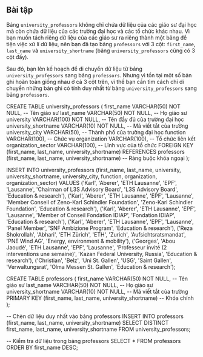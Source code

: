 ## Bài tập
Bảng `university_professors` không chỉ chứa dữ liệu của các giáo sư đại học mà còn chứa dữ liệu của các trường đại học và các tổ chức khác nhau. Vì bạn muốn tách riêng dữ liệu của các giáo sư ra riêng thành một bảng để tiện việc xử lí dữ liệu, nên bạn đã tạo bảng `professors` với 3 cột: `first_name`, `last_name` và `university_shortname` (bảng `university_professors` cũng có 3 cột đấy).

Sau đó, bạn lên kế hoạch để di chuyển dữ liệu từ bảng `university_professors` sang bảng `professors`. Nhưng vì tồn tại một số bản ghi hoàn toàn giống nhau ở cả 3 cột trên, vì thế bạn cần tìm cách chỉ di chuyển những bản ghi có tính duy nhất từ bảng `university_professors` sang bảng `professors`.

CREATE TABLE university_professors (
    first_name VARCHAR(50) NOT NULL, -- Tên giáo sư
    last_name VARCHAR(50) NOT NULL,  -- Họ giáo sư
    university VARCHAR(100) NOT NULL, -- Tên đầy đủ của trường đại học
    university_shortname VARCHAR(10) NOT NULL, -- Mã viết tắt của trường
    university_city VARCHAR(50), -- Thành phố của trường đại học
    function VARCHAR(100), -- Chức vụ
    organization VARCHAR(100), -- Tổ chức liên kết
    organization_sector VARCHAR(100), -- Lĩnh vực của tổ chức
    FOREIGN KEY (first_name, last_name, university_shortname) 
        REFERENCES professors (first_name, last_name, university_shortname) -- Ràng buộc khóa ngoại
);

INSERT INTO university_professors (first_name, last_name, university, university_shortname, university_city, function, organization, organization_sector)
VALUES
    ('Karl', 'Aberer', 'ETH Lausanne', 'EPF', 'Lausanne', 'Chairman of L3S Advisory Board', 'L3S Advisory Board', 'Education & research'),
    ('Karl', 'Aberer', 'ETH Lausanne', 'EPF', 'Lausanne', 'Member Conseil of Zeno-Karl Schindler Foundation', 'Zeno-Karl Schindler Foundation', 'Education & research'),
    ('Karl', 'Aberer', 'ETH Lausanne', 'EPF', 'Lausanne', 'Member of Conseil Fondation IDIAP', 'Fondation IDIAP', 'Education & research'),
    ('Karl', 'Aberer', 'ETH Lausanne', 'EPF', 'Lausanne', 'Panel Member', 'SNF Ambizione Program', 'Education & research'),
    ('Reza Shokrollah', 'Abhari', 'ETH Zürich', 'ETH', 'Zurich', 'Aufsichtsratsmandat', 'PNE Wind AG', 'Energy, environment & mobility'),
    ('Georges', 'Abou Jaoudé', 'ETH Lausanne', 'EPF', 'Lausanne', 'Professeur invité (2 interventions une semaine)', 'Kazan Federal University, Russia', 'Education & research'),
    ('Christian', 'Belz', 'Uni St. Gallen', 'USG', 'Saint Gallen', 'Verwaltungsrat', 'Olma Messen St. Gallen', 'Education & research');

CREATE TABLE professors (
    first_name VARCHAR(50) NOT NULL, -- Tên giáo sư
    last_name VARCHAR(50) NOT NULL,  -- Họ giáo sư
    university_shortname VARCHAR(10) NOT NULL, -- Mã viết tắt của trường
    PRIMARY KEY (first_name, last_name, university_shortname) -- Khóa chính
);

-- Chèn dữ liệu duy nhất vào bảng professors
INSERT INTO professors (first_name, last_name, university_shortname)
SELECT DISTINCT first_name, last_name, university_shortname
FROM university_professors;

-- Kiểm tra dữ liệu trong bảng professors
SELECT * FROM professors
ORDER BY first_name DESC;
